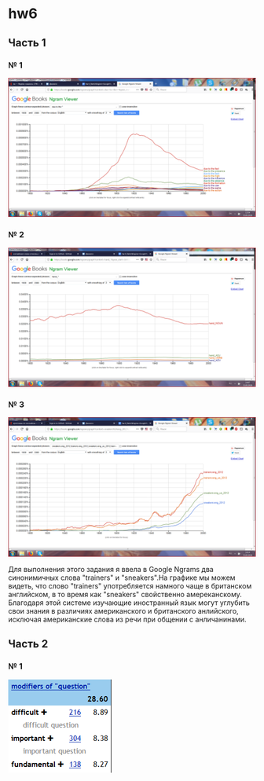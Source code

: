 # hw6

## Часть 1
### № 1
![](https://github.com/polinakozh/hw6/blob/master/%D1%86%D0%B3%201.png)
### № 2
![](https://github.com/polinakozh/hw6/blob/master/%D1%86%D0%B3%202.png)
### № 3
![](https://github.com/polinakozh/hw6/blob/master/%D1%86%D0%B3%203.png)

Для выполнения этого задания я ввела в Google Ngrams два синонимичных слова "trainers" и "sneakers".На графике мы можем видеть, что слово "trainers" употребляется намного чаще в британском английском, в то время как "sneakers" свойственно амереканскому. Благодаря этой системе изучающие иностранный язык могут углубить свои знания в различиях американского и британского анлийского, исключая американские слова из речи при общении с анличанинами. 

## Часть 2
### № 1
![](https://github.com/polinakozh/hw6/blob/master/%D1%87%D0%B0%D1%81%D1%82%D1%8C%202.%201.png)
